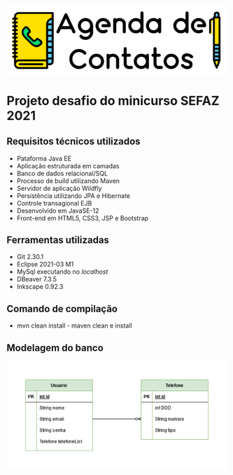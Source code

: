![Desafio SEFAZ](https://github.com/ilanmargolis/DesafioSefaz/blob/master/WebContent/imagens/logomarca.png)


# Projeto desafio do minicurso SEFAZ 2021 

## Requisitos técnicos utilizados
* Pataforma Java EE
* Aplicação estruturada em camadas
* Banco de dados relacional/SQL
* Processo de build utilizando Maven
* Servidor de aplicação Wildfly
* Persistência utilizando JPA e Hibernate
* Controle transagional EJB
* Desenvolvido em JavaSE-12
* Front-end em HTML5, CSS3, JSP e Bootstrap

## Ferramentas utilizadas
* Git 2.30.1
* Eclipse 2021-03 M1
* MySql executando no *localhost*
* DBeaver 7.3.5
* Inkscape 0.92.3

## Comando de compilação
* mvn clean install - maven clean e install

## Modelagem do banco
![Modelo](https://github.com/ilanmargolis/DesafioSefaz/blob/master/Extras/Modelagem.png)